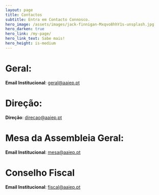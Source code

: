 ```yaml
---
layout: page
title: Contactos
subtitle: Entra em Contacto Connosco.
hero_image: /assets/images/jack-finnigan-Mxqvo8hhY1s-unsplash.jpg
hero_darken: true
hero_link: /my-page/
hero_link_text: Sabe mais!
hero_height: is-medium
---
```


# Geral: 

**Email Institucional**: geral@aaiep.pt

# Direção: 

**Direção**: direcao@aaiep.pt

# Mesa da Assembleia Geral: 

**Email Institucional**: mesa@aaiep.pt

# Conselho Fiscal

**Email Institucional**: fiscal@aaiep.pt